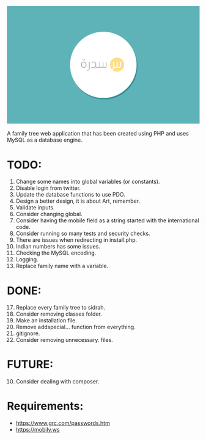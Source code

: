 ![alt Sidrah](Logo/sidrah.png "Sidrah")

A family tree web application that has been created using PHP and uses MySQL as a database engine.

TODO:
=======
1. Change some names into global variables (or constants).
3. Disable login from twitter.
4. Update the database functions to use PDO.
5. Design a better design, it is about Art, remember.
6. Validate inputs.
9. Consider changing global.
12. Consider having the mobile field as a string started with the international code.
13. Consider running so many tests and security checks.
14. There are issues when redirecting in install.php.
16. Indian numbers has some issues.
18. Checking the MySQL encoding.
20. Logging.
21. Replace family name with a variable.

DONE:
=======
17. Replace every family tree to sidrah.
8. Consider removing classes folder.
2. Make an installation file.
19. Remove addspecial... function from everything.
7. gitignore.
11. Consider removing unnecessary. files.

FUTURE:
=======
10. Consider dealing with composer.


Requirements:
=======

- https://www.grc.com/passwords.htm
- https://mobily.ws
